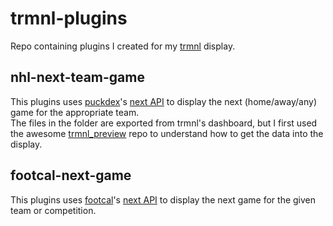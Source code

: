 # trmnl-plugins

Repo containing plugins I created for my [trmnl](https://usetrmnl.com/) display.

## nhl-next-team-game

This plugins uses [puckdex](https://github.com/cbdm/puckdex)'s [next API](https://puckdex.cbdm.app/docs) to display the next (home/away/any) game for the appropriate team.  
The files in the folder are exported from trmnl's dashboard, but I first used the awesome [trmnl_preview](https://github.com/schrockwell/trmnl_preview) repo to understand how to get the data into the display.

## footcal-next-game

This plugins uses [footcal](https://github.com/cbdm/footcal)'s [next API](https://github.com/cbdm/footcal/blob/68f5302e244e1f5a523e1dce0cbd1ccba6b920e3/footcal/app.py#L131) to display the next game for the given team or competition.
